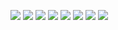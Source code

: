 ![](data/static/old/reference/_static_washing_clothes/Untitled.png)
![](data/static/old/reference/_static_washing_clothes/Untitled%201.png)
![](data/static/old/reference/_static_washing_clothes/Untitled%202.png)
![](data/static/old/reference/_static_washing_clothes/Untitled%203.png)
![](data/static/old/reference/_static_washing_clothes/Untitled%204.png)
![](data/static/old/reference/_static_washing_clothes/Untitled%205.png)
![](data/static/old/reference/_static_washing_clothes/Untitled%206.png)
![](data/static/old/reference/_static_washing_clothes/Untitled%207.png)